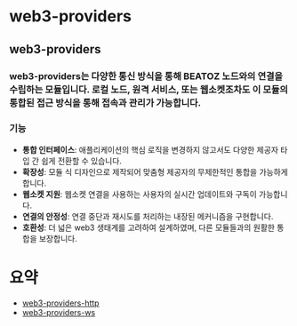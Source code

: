 # web3-providers


## web3-providers

### web3-providers는 다양한 통신 방식을 통해 BEATOZ 노드와의 연결을 수립하는 모듈입니다. 로컬 노드, 원격 서비스, 또는 웹소켓조차도 이 모듈의 통합된 접근 방식을 통해 접속과 관리가 가능합니다.

### 기능

- **통합 인터페이스**: 애플리케이션의 핵심 로직을 변경하지 않고서도 다양한 제공자 타입 간 쉽게 전환할 수 있습니다.
- **확장성**: 모듈 식 디자인으로 제작되어 맞춤형 제공자의 무제한적인 통합을 가능하게 합니다.
- **웹소켓 지원**: 웹소켓 연결을 사용하는 사용자의 실시간 업데이트와 구독이 가능합니다.
- **연결의 안정성**: 연결 중단과 재시도를 처리하는 내장된 메커니즘을 구현합니다.
- **호환성**: 더 넓은 web3 생태계를 고려하여 설계하였며, 다른 모듈들과의 원활한 통합을 보장합니다.



# 요약

* [web3-providers-http](./http/http.md)
* [web3-providers-ws](./websocket/ws.md)